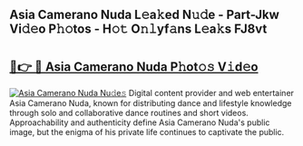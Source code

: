 ## Asia Camerano Nuda L𝚎a𝚔ed N𝚞𝚍e - Part-Jkw Vi𝚍𝚎o P𝚑𝚘tos - H𝚘𝚝 O𝚗𝚕yf𝚊ns L𝚎a𝚔s FJ8vt

# <h2><a href="http://kf0w0u.oniu.top/?m=Asia+Camerano+Nuda">🔗👉 🔴 Asia Camerano Nuda P𝚑ot𝚘𝚜 V𝚒d𝚎o</a></h2>

[![Asia Camerano Nuda Nu𝚍e𝚜](https://i.imgur.com/0qMVB7G.gif)](http://kf0w0u.oniu.top/?m=Asia+Camerano+Nuda)
Digital content provider and web entertainer Asia Camerano Nuda, known for distributing dance and lifestyle knowledge through solo and collaborative dance routines and short videos. Approachability and authenticity define Asia Camerano Nuda's public image, but the enigma of his private life continues to captivate the public.  
